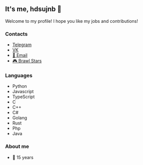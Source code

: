 ## It's me, hdsujnb 👋
Welcome to my profile! I hope you like my jobs and contributions!

### Contacts
* [Telegram](https://t.me/hdsujnb)
* [VK](https://vk.com/hdsujnb)
* [📧 Email](mailto:hdsujnb@gmail.com)
* [🎮 Brawl Stars](https://link.brawlstars.com/invite/friend/en?tag=8YUGU8U90&token=j8w4ggyb)

### Languages
* Python
* Javascript
* TypeScript
* C
* C++
* C#
* Golang
* Rust
* Php
* Java

### About me
* 🍰 15 years
